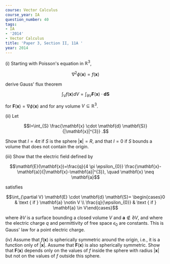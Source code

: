 ```yaml
---
course: Vector Calculus
course_year: IA
question_number: 40
tags:
- IA
- '2014'
- Vector Calculus
title: 'Paper 3, Section II, 11A '
year: 2014
---
```




(i) Starting with Poisson's equation in $\mathbb{R}^{3}$,

$$\nabla^{2} \phi(\mathbf{x})=f(\mathbf{x})$$

derive Gauss' flux theorem

$$\int_{V} f(\mathbf{x}) d V=\int_{\partial V} \mathbf{F}(\mathbf{x}) \cdot \mathbf{d} \mathbf{S}$$

for $\mathbf{F}(\mathbf{x})=\nabla \phi(\mathbf{x})$ and for any volume $V \subseteq \mathbb{R}^{3}$.

(ii) Let

$$I=\int_{S} \frac{\mathbf{x} \cdot \mathbf{d} \mathbf{S}}{|\mathbf{x}|^{3}} .$$

Show that $I=4 \pi$ if $S$ is the sphere $|\mathbf{x}|=R$, and that $I=0$ if $S$ bounds a volume that does not contain the origin.

(iii) Show that the electric field defined by

$$\mathbf{E}(\mathbf{x})=\frac{q}{4 \pi \epsilon_{0}} \frac{\mathbf{x}-\mathbf{a}}{|\mathbf{x}-\mathbf{a}|^{3}}, \quad \mathbf{x} \neq \mathbf{a}$$

satisfies

$$\int_{\partial V} \mathbf{E} \cdot \mathbf{d} \mathbf{S}= \begin{cases}0 & \text { if } \mathbf{a} \notin V \\ \frac{q}{\epsilon_{0}} & \text { if } \mathbf{a} \in V\end{cases}$$

where $\partial V$ is a surface bounding a closed volume $V$ and $\mathbf{a} \notin \partial V$, and where the electric charge $q$ and permittivity of free space $\epsilon_{0}$ are constants. This is Gauss' law for a point electric charge.

(iv) Assume that $f(\mathbf{x})$ is spherically symmetric around the origin, i.e., it is a function only of $|\mathbf{x}|$. Assume that $\mathbf{F}(\mathbf{x})$ is also spherically symmetric. Show that $\mathbf{F}(\mathbf{x})$ depends only on the values of $f$ inside the sphere with radius $|\mathbf{x}|$ but not on the values of $f$ outside this sphere.